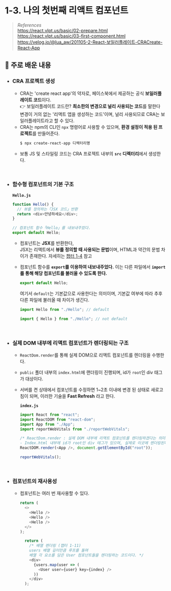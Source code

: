 # 1-3. 나의 첫번째 리액트 컴포넌트

> _References_ <br> https://react.vlpt.us/basic/02-prepare.html <br> https://react.vlpt.us/basic/03-first-component.html <br> https://velog.io/@lua_aw/201105-2-React-보일러플레이트-CRACreate-React-App

## 📕 주로 배운 내용

- ### CRA 프로젝트 생성

  - CRA는 'create react app'의 약자로, 페이스북에서 제공하는 공식 **보일러플레이트 코드**이다. <br> 👉 보일러플레이트 코드란? **최소한의 변경으로 널리 사용되는 코드**를 말한다 <br> 변경이 거의 없는 '리액트 앱을 생성하는 코드'이며, 널리 사용되므로 CRA는 보일러플레이트라고 할 수 있다.
  - CRA는 npm의 CLI인 `npx` 명령어로 사용할 수 있으며, **환경 설정이 적용 된 프로젝트**를 만들어준다.
    ```bash
    $ npx create-react-app 디렉터리명
    ```
  - 보통 JS 및 스타일링 코드는 CRA 프로젝트 내부의 **`src` 디렉터리**에서 생성한다.

<br>

- ### 함수형 컴포넌트의 기본 구조

  **`Hello.js`**

  ```javascript
  function Hello() {
    // 뷰를 정의하는「JSX 코드」반환
    return <div>안녕하세요</div>;
  }

  // 컴포넌트 함수「Hello」를 내보내주었다.
  export default Hello;
  ```

  - 컴포넌트는 **JSX**를 반환한다, <br> JSX는 리액트에서 **뷰를 정의할 때 사용되는 문법**이며, HTML과 약간의 문법 차이가 존재한다. 자세히는 <a href="https://github.com/uncyclocity/study_react/tree/main/1-04_jsx">챕터 1-4</a> 참고
  - 컴포넌트 함수를 **`export`를 이용하여 내보내주었다.** 이는 다른 파일에서 **`import`를 통해 해당 컴포넌트를 불러올 수 있도록 한다.**<br>

    ```javascript
    export default Hello;
    ```

    여기서 `default`는 기본값으로 사용한다는 의미이며, 기본값 여부에 따라 추후 다른 파일에 불러올 때 차이가 생긴다.

    ```javascript
    import Hello from "./Hello"; // default
    ```

    ```javascript
    import { Hello } from "./Hello"; // not default
    ```

<br>

- ### 실제 DOM 내부에 리액트 컴포넌트가 렌더링되는 구조

  - `ReactDom.render`를 통해 실제 DOM으로 리액트 컴포넌트를 렌더링을 수행한다.
  - `public` 폴더 내부의 `index.html`에 랜더링이 진행되며, id가 `root`인 div 태그가 대상이다.
  - 서버를 켠 상태에서 컴포넌트를 수정하면 1~2초 이내에 변경 된 상태로 새로고침이 되며, 이러한 기술을 **Fast Refresh** 라고 한다.

    **`index.js`**

    ```javascript
    import React from "react";
    import ReactDOM from "react-dom";
    import App from "./App";
    import reportWebVitals from "./reportWebVitals";

    /* ReactDom.render : 실제 DOM 내부에 리액트 컴포넌트를 렌더링하겠다는 의미
    - Index.html 내부에 id가 root인 div 태그가 있으며, 실제로 이곳에 렌더링된다. */
    ReactDOM.render(<App />, document.getElementById("root"));

    reportWebVitals();
    ```

<br>

- ### 컴포넌트의 재사용성

  - 컴포넌트는 여러 번 재사용할 수 있다.

    ```javascript
    return (
      <>
        <Hello />
        <Hello />
        <Hello />
      </>
    );
    ```

    ```javascript
      return (
        /* 배열 렌더링 (챕터 1-11)
        users 배열 길이만큼 루프를 돌며
        배열 각 요소를 담은 User 컴포넌트들을 렌더링하는 코드이다. */
        <div>
          {users.map(user => (
            <User user={user} key={index} />
          ))
        </div>
      );
    ```
